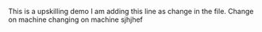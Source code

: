 This is a upskilling demo
I am adding this line as change in the file.
Change on machine
changing on machine
sjhjhef